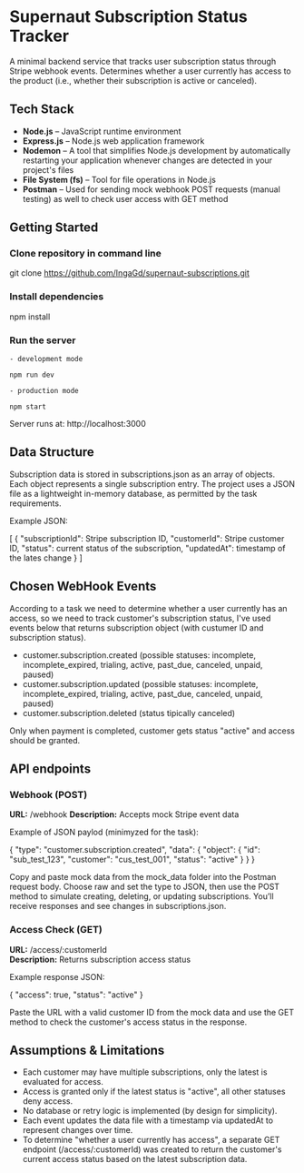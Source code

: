 # Supernaut Subscription Status Tracker

A minimal backend service that tracks user subscription status through Stripe webhook events. Determines whether a user currently has access to the product (i.e., whether their subscription is active or canceled).

## Tech Stack

- **Node.js** – JavaScript runtime environment
- **Express.js** – Node.js web application framework
- **Nodemon** – A tool that simplifies Node.js development by automatically restarting your application whenever changes are detected in your project's files
- **File System (fs)** – Tool for file operations in Node.js
- **Postman** – Used for sending mock webhook POST requests (manual testing) as well to check user access with GET method

## Getting Started

### Clone repository in command line

git clone https://github.com/IngaGd/supernaut-subscriptions.git

### Install dependencies

npm install

### Run the server

    - development mode

    npm run dev

    - production mode

    npm start

Server runs at: http://localhost:3000

## Data Structure

Subscription data is stored in subscriptions.json as an array of objects. Each object represents a single subscription entry. The project uses a JSON file as a lightweight in-memory database, as permitted by the task requirements.

Example JSON:

[
{
"subscriptionId": Stripe subscription ID,
"customerId": Stripe customer ID,
"status": current status of the subscription,
"updatedAt": timestamp of the lates change
}
]

## Chosen WebHook Events

According to a task we need to determine whether a user currently has an access, so we need to track customer's subscription status, I've used events below that returns subscription object (with custumer ID and subscription status).

- customer.subscription.created (possible statuses: incomplete, incomplete_expired, trialing, active, past_due, canceled, unpaid, paused)
- customer.subscription.updated (possible statuses: incomplete, incomplete_expired, trialing, active, past_due, canceled, unpaid, paused)
- customer.subscription.deleted (status tipically canceled)

Only when payment is completed, customer gets status "active" and access should be granted.

## API endpoints

### Webhook (POST)

**URL:** /webhook
**Description:** Accepts mock Stripe event data

Example of JSON paylod (minimyzed for the task):

{
"type": "customer.subscription.created",
"data": {
"object": {
"id": "sub_test_123",
"customer": "cus_test_001",
"status": "active"
}
}
}

Copy and paste mock data from the mock_data folder into the Postman request body. Choose raw and set the type to JSON, then use the POST method to simulate creating, deleting, or updating subscriptions. You’ll receive responses and see changes in subscriptions.json.

### Access Check (GET)

**URL:** /access/:customerId  
**Description:** Returns subscription access status

Example response JSON:

{
"access": true,
"status": "active"
}

Paste the URL with a valid customer ID from the mock data and use the GET method to check the customer's access status in the response.

## Assumptions & Limitations

- Each customer may have multiple subscriptions, only the latest is evaluated for access.
- Access is granted only if the latest status is "active", all other statuses deny access.
- No database or retry logic is implemented (by design for simplicity).
- Each event updates the data file with a timestamp via updatedAt to represent changes over time.
- To determine "whether a user currently has access", a separate GET endpoint (/access/:customerId) was created to return the customer's current access status based on the latest subscription data.
